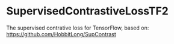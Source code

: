 # SupervisedContrastiveLossTF2
The supervised contrative loss for TensorFlow, based on: https://github.com/HobbitLong/SupContrast
